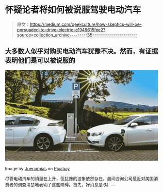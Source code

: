 # 怀疑论者将如何被说服驾驶电动汽车

> 原文：<https://medium.com/geekculture/how-skeptics-will-be-persuaded-to-drive-electric-e1946615fee2?source=collection_archive---------35----------------------->

## 大多数人似乎对购买电动汽车犹豫不决。然而，有证据表明他们是可以被说服的

![](img/917534b8c120b44fe78186617a79c524.png)

Image by [Joenomias](https://pixabay.com/users/joenomias-2512814/) on [Pixabay](https://pixabay.com/photos/car-electric-car-hybrid-car-3117778/)

尽管电动汽车的销量在上升，但犹豫的迹象依然存在。晨间咨询公司最近对美国消费者的调查清楚地表明了这些障碍。首先，好消息是:对……